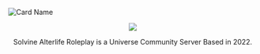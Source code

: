 ![Card Name](https://cardivo-beta.vercel.app/api?image=https%3A%2F%2Fmedia.discordapp.net%2Fattachments%2F1034440354956591111%2F1053239564598247514%2F2.png&name=Solvine%20Alter%20Life&subid1=20230426-2153-31b9-b7b7-a0947d447145&description=An%20Advanced%20SA-MP%20Server%20with%20Rich%20Features!&pattern=topography&backgroundColor=%23ffffff&colorPattern=%23eaeaea&opacity=0.7&site=https://sol-vine.com&instagram=solvinealter&github=Solvine-Alterlife)

<p align="center">
  <a href="https://discord.gg/solvinealterlife">
    <img src="https://img.shields.io/discord/1034440353287241779?label=Discord&color=5865F2" />
  </a>
  <br />
</p>

<p align="center">
  Solvine Alterlife Roleplay is a Universe Community Server Based in 2022.
</p>

